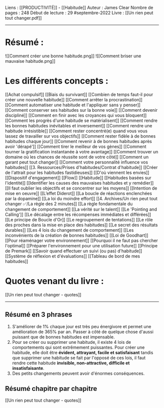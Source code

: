 Liens : [[PRODUCTIVITÉ]] - [[Habitude]]
Auteur : James Clear
Nombre de pages : 248
Début de lecture : 29 #septembre-2022
Livre : [[Un rien peut tout changer.pdf]]
***
# Résumé :
![[Comment créer une bonne habitude.png]]
![[Comment briser une mauvaise habitude.png]]
# Les différents concepts :
[[Achat compulsif]]
[[Biais du survivant]]
[[Combien de temps faut-il pour créer une nouvelle habitude]]
[[Comment arrêter la procrastination]]
[[Comment automatiser une habitude et l'appliquer sans y penser]]
[[Comment conserver ses habitudes sur la bonne voie]]
[[Comment devenir discipliné]]
[[Comment en finir avec les croyances qui vous bloquent]]
[[Comment les progrès d'une habitude se matérialisent]]
[[Comment rendre les bonnes habitudes inévitables et inversement]]
[[Comment rendre une habitude irrésistible]]
[[Comment rester concentré(e) quand vous vous lassez de travailler sur vos objectifs]]
[[Comment rester fidèle à de bonnes habitudes chaque jour]]
[[Comment revenir à de bonnes habitudes après avoir 'dérapé']]
[[Comment tirer le meilleur de vos gènes]]
[[Comment tourner la gratification instantanée à votre avantage]]
[[Comment trouver un domaine où les chances de réussite sont de votre côté]]
[[Comment un garant peut tout changer]]
[[Comment votre personnalité influence vos habitudes]]
[[3. Ressources/Prises d'habitudes/Contrat d'habitude]]
[[Créer de l'attrait pour les habitudes fastidieuses]]
[[D'où viennent les envies]]
[[Dispositif d'engagement]]
[[Flow]]
[[Habitude]]
[[Habitudes basées sur l'identité]]
[[Identifier les causes des mauvaises habitudes et y remédier]]
[[Il faut oublier les objectifs et se concentrer sur les moyens]]
[[Intention de mise en oeuvre]]
[[L’effet Diderot]]
[[La boucle de réactions enclenchées par la dopamine]]
[[La loi du moindre effort]]
[[4. Archives/Un rien peut tout changer ✅/La règle des 2 minutes]]
[[La règle fondamentale du changement de comportement]]
[[La vérité sur le talent]]
[[Le 'Pointing and Calling']]
[[Le décalage entre les récompenses immédiates et différées]]
[[Le principe de Boucle d'Or]]
[[Le regroupement de tentations]]
[[Le rôle des proches dans la mise en place des habitudes]]
[[Le secret des résultats durables]]
[[Les 4 lois du changement de comportement]]
[[Les inconvénients de la création de bonnes habitudes]]
[[Loi de Goodhart]]
[[Pour réaménager votre environnement]]
[[Pourquoi il ne faut pas chercher l'optimal]]
[[Préparer l'environnement pour une utilisation future]]
[[Principe de Premark]]
[[Savoir quand effectuer un suivi (ou pas) d'habitude]]
[[Système de réflexion et d'évaluations]]
[[Tableau de bord de mes habitudes]]

# Quotes venant du livre :
[[Un rien peut tout changer - quotes]]
***
## Résumé en 3 phrases
1. S'améliorer de 1% chaque jour est très peu énergivore et permet une amélioration de 365% par an. Passer à côté de quelque chose d'aussi puissant que de bonnes habitudes est impensable.
2. Pour se créer ou supprimer une habitude, il existe 4 lois de comportements qui sont extrêmement puissantes. Pour créer une habitude, elle doit être **évident, attrayant, facile et satisfaisant** tandis que supprimer une habitude se fait par l'opposé de ces lois, il faut rendre cette habitude **invisible, non-attractive, difficile et insatisfaisante**.
3. Des petits changements peuvent avoir d'énormes conséquences.
## Résumé chapitre par chapitre
[[Un rien peut tout changer - quotes]]